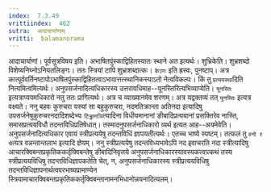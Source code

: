 ```yaml
---
index:  7.3.49
vrittiindex:  462
sutra:  आदाचार्याणाम्
vritti:  balamanorama 
---
```


आदाचार्याणां। पूर्वसूत्रविषय इति। अभाषितपुंस्काद्विहितस्यातः स्थाने अत इत्यर्थः। शुभ्रिकेति। शुभ्रशब्दो विशेष्यनिघ्नोऽनियतलिङ्गः। ततः स्त्रियां टापि शुभ्राशब्दात्कः। `केऽणः` इति ह्रस्वः, पुनष्टाप्। अत्र कात्पूर्ववर्तिनष्टापोऽभाषितपुंस्काद्विहितत्वाऽभावात्तत्स्थानिकस्याऽतो नेत्वविकल्पः। किं तु `प्रत्ययस्था`दिति नित्यमित्वमित्यर्थः। अनुपसर्जनादित्यधिकारस्य उत्तरावधिमाह--यूनस्तिरित्यभिव्याप्येति। `यूनस्तिः` इत्यत्राप्ययमधिकारो नतु ततः प्रागित्यर्थः। अत्र च व्याख्यानमेव शरणम्। अत्र यद्वक्तव्यं तत् `यूनस्तिः` इत्यत्र वक्ष्यते। ननु बहवः कुरुचरा यस्यां सा बहुकुरुचरा, नदमतिक्रान्ता अतिनदा इत्यादिषु उपसर्जनेषुकुरुचरनदादिशब्देभ्यः `टिड्ढाणञि`त्यादिना विधीयमानानां ङीबादिप्रत्ययानां प्रसक्तिरेव नास्ति, समासप्रत्ययविधौ तदन्तविधिप्रतिषेधात्। तस्मादनुपसर्जनाधिकारो व्यर्थ इत्यत आह--अयमेवेति। अनुपसर्जनादित्यधिकार एवायं स्त्रीप्रत्ययेषु तदन्तविधिं ज्ञापयतीत्यर्थः। एतच्च भाष्ये स्पष्टम्। तत्फलं तु `वनो र चे`त्यत्र वन्नन्तान्तलाभ इत्यादि ज्ञेयम्। ननु स्त्रीप्रत्ययेषु तदन्तविध्यभावेऽपि नद इवाचरति नदा स्त्रीत्यादिषु आचारक्विबन्तप्रकृतिककर्तृक्विबन्तेषु ङीबादिनिवृत्तये अनुपसर्जनाधिकारस्यावस्यकत्वात्कथं तस्य स्त्रीप्रत्ययविधिषु तदन्तविधिज्ञापकतेति चेत्, न, अनुपसर्जनाधिकारस्य स्त्रीप्रत्ययविधिषु तदन्तविधिज्ञापनार्थत्वपरभाष्यप्रामाण्येन स्त्रियामाचारक्विबन्तप्रकृतिककर्तृक्विबन्तानामनभिधानोन्नयनादित्यलम्।

